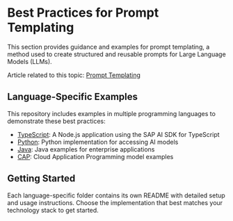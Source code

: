 # Best Practices for Prompt Templating

This section provides guidance and examples for prompt templating, a method used to create structured and reusable prompts for Large Language Models (LLMs).

Article related to this topic: [Prompt Templating](https://sap.sharepoint.com/sites/210313/SitePages/GenAI%20-%20Plain%20-%20Orchestrated%20-%20Prompt%20Templating.aspx)

## Language-Specific Examples

This repository includes examples in multiple programming languages to demonstrate these best practices:

- [TypeScript](./typescript/): A Node.js application using the SAP AI SDK for TypeScript
- [Python](./python/): Python implementation for accessing AI models
- [Java](./java/): Java examples for enterprise applications
- [CAP](./cap/): Cloud Application Programming model examples

## Getting Started

Each language-specific folder contains its own README with detailed setup and usage instructions. Choose the implementation that best matches your technology stack to get started.
